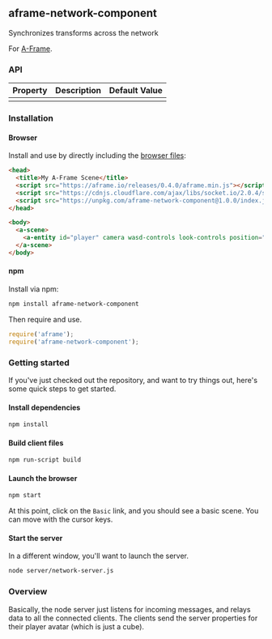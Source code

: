 ## aframe-network-component

Synchronizes transforms across the network

For [A-Frame](https://aframe.io).

### API

| Property | Description | Default Value |
| -------- | ----------- | ------------- |
|          |             |               |

### Installation

#### Browser

Install and use by directly including the [browser files](dist):

```html
<head>
  <title>My A-Frame Scene</title>
  <script src="https://aframe.io/releases/0.4.0/aframe.min.js"></script>
  <script src="https://cdnjs.cloudflare.com/ajax/libs/socket.io/2.0.4/socket.io.slim.js"></script>
  <script src="https://unpkg.com/aframe-network-component@1.0.0/index.js"></script>
</head>

<body>
  <a-scene>
    <a-entity id="player" camera wasd-controls look-controls position="0 0.5 0.5" network="local: true"></a-entity>
  </a-scene>
</body>
```

<!-- If component is accepted to the Registry, uncomment this. -->
<!--
Or with [angle](https://npmjs.com/package/angle/), you can install the proper
version of the component straight into your HTML file, respective to your
version of A-Frame:

```sh
angle install aframe-network-component
```
-->

#### npm

Install via npm:

```bash
npm install aframe-network-component
```

Then require and use.

```js
require('aframe');
require('aframe-network-component');
```

### Getting started

If you've just checked out the repository, and want to try things out, here's some quick steps to get started.

#### Install dependencies
```sh
npm install
```

#### Build client files
```sh
npm run-script build
```

#### Launch the browser
```sh
npm start
```

At this point, click on the `Basic` link, and you should see a basic scene. You can move with the cursor keys.

#### Start the server
In a different window, you'll want to launch the server.

```sh
node server/network-server.js
```

### Overview
Basically, the node server just listens for incoming messages, and relays data to all the connected clients. The clients send the server properties for their player avatar (which is just a cube).
